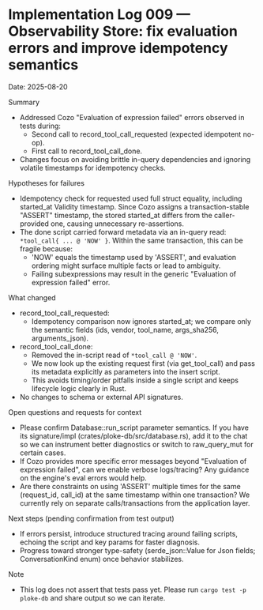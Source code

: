 # Implementation Log 009 — Observability Store: fix evaluation errors and improve idempotency semantics

Date: 2025-08-20

Summary
- Addressed Cozo "Evaluation of expression failed" errors observed in tests during:
  - Second call to record_tool_call_requested (expected idempotent no-op).
  - First call to record_tool_call_done.
- Changes focus on avoiding brittle in-query dependencies and ignoring volatile timestamps for idempotency checks.

Hypotheses for failures
- Idempotency check for requested used full struct equality, including started_at Validity timestamp. Since Cozo assigns a transaction-stable "ASSERT" timestamp, the stored started_at differs from the caller-provided one, causing unnecessary re-assertions.
- The done script carried forward metadata via an in-query read: `*tool_call{ ... @ 'NOW' }`. Within the same transaction, this can be fragile because:
  - 'NOW' equals the timestamp used by 'ASSERT', and evaluation ordering might surface multiple facts or lead to ambiguity.
  - Failing subexpressions may result in the generic "Evaluation of expression failed" error.

What changed
- record_tool_call_requested:
  - Idempotency comparison now ignores started_at; we compare only the semantic fields (ids, vendor, tool_name, args_sha256, arguments_json).
- record_tool_call_done:
  - Removed the in-script read of `*tool_call @ 'NOW'`.
  - We now look up the existing request first (via get_tool_call) and pass its metadata explicitly as parameters into the insert script.
  - This avoids timing/order pitfalls inside a single script and keeps lifecycle logic clearly in Rust.
- No changes to schema or external API signatures.

Open questions and requests for context
- Please confirm Database::run_script parameter semantics. If you have its signature/impl (crates/ploke-db/src/database.rs), add it to the chat so we can instrument better diagnostics or switch to raw_query_mut for certain cases.
- If Cozo provides more specific error messages beyond "Evaluation of expression failed", can we enable verbose logs/tracing? Any guidance on the engine's eval errors would help.
- Are there constraints on using 'ASSERT' multiple times for the same (request_id, call_id) at the same timestamp within one transaction? We currently rely on separate calls/transactions from the application layer.

Next steps (pending confirmation from test output)
- If errors persist, introduce structured tracing around failing scripts, echoing the script and key params for faster diagnosis.
- Progress toward stronger type-safety (serde_json::Value for Json fields; ConversationKind enum) once behavior stabilizes.

Note
- This log does not assert that tests pass yet. Please run `cargo test -p ploke-db` and share output so we can iterate.
